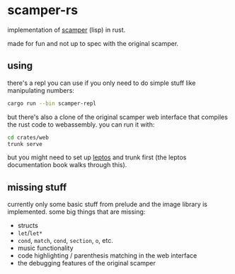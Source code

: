 # scamper-rs

implementation of [scamper](https://github.com/slag-plt/scamper) (lisp) in rust.

made for fun and not up to spec with the original scamper.

## using

there's a repl you can use if you only need to do simple stuff like manipulating numbers:

```bash
cargo run --bin scamper-repl
```

but there's also a clone of the original scamper web interface that compiles the rust code to webassembly. you can run it with:

```bash
cd crates/web
trunk serve
```

but you might need to set up [leptos](https://leptos.dev) and trunk first (the leptos documentation book walks through this).

## missing stuff

currently only some basic stuff from prelude and the image library is implemented. some big things that are missing:

- structs
- `let`/`let*`
- `cond`, `match`, `cond`, `section`, `o`, etc.
- music functionality
- code highlighting / parenthesis matching in the web interface
- the debugging features of the original scamper

